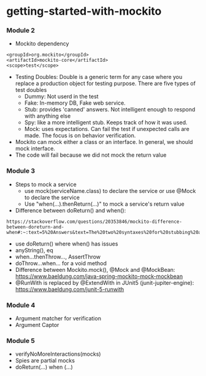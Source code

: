 # getting-started-with-mockito

### Module 2
* Mockito dependency
```
<groupId>org.mockito</groupId>
<artifactId>mockito-core</artifactId>
<scope>test</scope>
```
* Testing Doubles: Double is a generic term for any case where you replace a production object for testing purpose. There are five types of test doubles
  * Dummy: Not userd in the test
  * Fake: In-memory DB, Fake web service.
  * Stub: provides 'canned' answers. Not intelligent enough to respond with anything else
  * Spy: like a more intelligent stub. Keeps track of how it was used.
  * Mock: uses expectations. Can fail the test if unexpected calls are made. The focus is on behavior verification.
* Mockito can mock either a class or an interface. In general, we should mock interface.
* The code will fail because we did not mock the return value

### Module 3
* Steps to mock a service
  * use mock(serviceName.class) to declare the service or use @Mock to declare the service
  * Use "when(...).thenReturn(...)" to mock a service's return value
* Difference between doReturn() and when(): 
```
https://stackoverflow.com/questions/20353846/mockito-difference-between-doreturn-and-when#:~:text=5%20Answers&text=The%20two%20syntaxes%20for%20stubbing%20are%20roughly%20equivalent.&text=Others%20include%20use%20with%20Mockito,re%20returning%2C%20at%20compile%20time.
```
  * use doReturn() where when() has issues
* anyString(), eq
* when...thenThrow..., AssertThrow
* doThrow...when... for a void method
* Difference between Mockito.mock(), @Mock and @MockBean: https://www.baeldung.com/java-spring-mockito-mock-mockbean
* @RunWith is replaced by @ExtendWith in JUnit5 (junit-jupiter-engine): https://www.baeldung.com/junit-5-runwith

### Module 4
* Argument matcher for verification
* Argument Captor

### Module 5
* verifyNoMoreInteractions(mocks)
* Spies are partial mocks
* doReturn(...) when (...)
